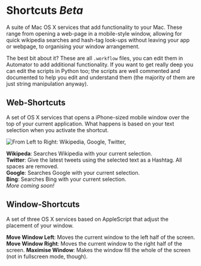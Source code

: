 # Shortcuts *Beta*

A suite of Mac OS X services that add functionality to your Mac. These range from opening a web-page in a mobile-style window, allowing for quick wikipedia searches and hash-tag look-ups without leaving your app or webpage, to organising your window arrangement.

The best bit about it? These are all `.workflow` files, you can edit them in Automator to add additional functionality. If you want to get really deep you can edit the scripts in Python too; the scripts are well commented and documented to help you edit and understand them (the majority of them are just string manipulation anyway).

## Web-Shortcuts ##

A set of OS X services that opens a iPhone-sized mobile window over the top of your current application. What happens is based on your text selection when you activate the shortcut.

![From Left to Right: Wikipedia, Google, Twitter,](Screenshots.jpg)

**Wikipeda**: Searches Wikipedia with your current selection.  
**Twitter**: Give the latest tweets using the selected text as a Hashtag. All spaces are removed.  
**Google**: Searches Google with your current selection.  
**Bing**: Searches Bing with your current selection.  
*More coming soon!*

## Window-Shortcuts ##

A set of three OS X services based on AppleScript that adjust the placement of your window.

**Move Window Left**: Moves the current window to the left half of the screen.
**Move Window Right**: Moves the current window to the right half of the screen.
**Maximise Window**: Makes the window fill the whole of the screen (not in fullscreen mode, though).
